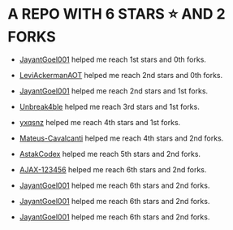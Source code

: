# A REPO WITH 6 STARS ⭐️ AND 2 FORKS































































































































































































































































































































































































































































































































































































































































































































































































































































































































































































































































































































































































































































































































































































































































































































































































































































































































































































































































































































































































































































































































































































































































































































































































































































































































































































































































































































































































































































































































































































































































































































































































































































































































































































































































































































































































































































































































































































































































































































































































































































































































































































































































 - [JayantGoel001](https://github.com/JayantGoel001) helped me reach 1st stars and 0th forks.































































































































































































































































































































































































































































































































































































































































































































































































































































































































































































































































































































































































































































































































































































































































































































































































































































































































































































































































































































































































































































































































































































































































































































































































































































































































































































































































































































































































































































































































































































































































































































































































































































































































































































































































































































































































































































































































































































































































































































































































































































































































































































































































 - [LeviAckermanAOT](https://github.com/LeviAckermanAOT) helped me reach 2nd stars and 0th forks.































































































































































































































































































































































































































































































































































































































































































































































































































































































































































































































































































































































































































































































































































































































































































































































































































































































































































































































































































































































































































































































































































































































































































































































































































































































































































































































































































































































































































































































































































































































































































































































































































































































































































































































































































































































































































































































































































































































































































































































































































































































































































































































































 - [JayantGoel001](https://github.com/JayantGoel001) helped me reach 2nd stars and 1st forks.































































































































































































































































































































































































































































































































































































































































































































































































































































































































































































































































































































































































































































































































































































































































































































































































































































































































































































































































































































































































































































































































































































































































































































































































































































































































































































































































































































































































































































































































































































































































































































































































































































































































































































































































































































































































































































































































































































































































































































































































































































































































































































































































 - [Unbreak4ble](https://github.com/Unbreak4ble) helped me reach 3rd stars and 1st forks.































































































































































































































































































































































































































































































































































































































































































































































































































































































































































































































































































































































































































































































































































































































































































































































































































































































































































































































































































































































































































































































































































































































































































































































































































































































































































































































































































































































































































































































































































































































































































































































































































































































































































































































































































































































































































































































































































































































































































































































































































































































































































































































































 - [yxqsnz](https://github.com/yxqsnz) helped me reach 4th stars and 1st forks.































































































































































































































































































































































































































































































































































































































































































































































































































































































































































































































































































































































































































































































































































































































































































































































































































































































































































































































































































































































































































































































































































































































































































































































































































































































































































































































































































































































































































































































































































































































































































































































































































































































































































































































































































































































































































































































































































































































































































































































































































































































































































































































































 - [Mateus-Cavalcanti](https://github.com/Mateus-Cavalcanti) helped me reach 4th stars and 2nd forks.































































































































































































































































































































































































































































































































































































































































































































































































































































































































































































































































































































































































































































































































































































































































































































































































































































































































































































































































































































































































































































































































































































































































































































































































































































































































































































































































































































































































































































































































































































































































































































































































































































































































































































































































































































































































































































































































































































































































































































































































































































































































































































































































 - [AstakCodex](https://github.com/AstakCodex) helped me reach 5th stars and 2nd forks.































































































































































































































































































































































































































































































































































































































































































































































































































































































































































































































































































































































































































































































































































































































































































































































































































































































































































































































































































































































































































































































































































































































































































































































































































































































































































































































































































































































































































































































































































































































































































































































































































































































































































































































































































































































































































































































































































































































































































































































































































































































































































































































































 - [AJAX-123456](https://github.com/AJAX-123456) helped me reach 6th stars and 2nd forks.































































































































































































































































































































































































































































































































































































































































































































































































































































































































































































































































































































































































































































































































































































































































































































































































































































































































































































































































































































































































































































































































































































































































































































































































































































































































































































































































































































































































































































































































































































































































































































































































































































































































































































































































































































































































































































































































































































































































































































































































































































































































































































































































 - [JayantGoel001](https://github.com/JayantGoel001) helped me reach 6th stars and 2nd forks.







































































































































































































































































































































































































































































































































































































































































































































































































































































































































































































































































































































































































































































































































 - [JayantGoel001](https://github.com/JayantGoel001) helped me reach 6th stars and 2nd forks.

 - [JayantGoel001](https://github.com/JayantGoel001) helped me reach 6th stars and 2nd forks.